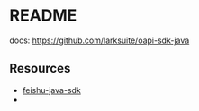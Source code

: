 # README

docs: https://github.com/larksuite/oapi-sdk-java

## Resources

- [feishu-java-sdk](https://github.com/larksuite/oapi-sdk-java)
- 